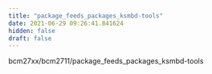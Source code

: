 ```yaml
---
title: "package_feeds_packages_ksmbd-tools"
date: 2021-06-29 09:26:41.841624
hidden: false
draft: false
---
```


bcm27xx/bcm2711/package_feeds_packages_ksmbd-tools

